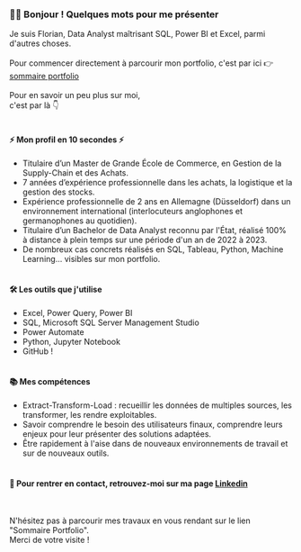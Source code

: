 ### 🙋‍♂️ Bonjour ! Quelques mots pour me présenter

Je suis Florian, Data Analyst maîtrisant SQL, Power BI et Excel, parmi d'autres choses.
<br /><br />
Pour commencer directement à parcourir mon portfolio, c'est par ici 👉 [sommaire portfolio](https://github.com/FlorianThd/Sommaire_Portfolio)
<br /><br />
Pour en savoir un peu plus sur moi,<br />
c'est par là 👇<br /><br />

#### ⚡ Mon profil en 10 secondes ⚡

- Titulaire d’un Master de Grande École de Commerce, en Gestion de la Supply-Chain et des Achats.<br />
- 7 années d’expérience professionnelle dans les achats, la logistique et la gestion des stocks.<br />
- Expérience professionnelle de 2 ans en Allemagne (Düsseldorf) dans un environnement international (interlocuteurs anglophones et germanophones au quotidien).<br />
- Titulaire d’un Bachelor de Data Analyst reconnu par l'État, réalisé 100% à distance à plein temps sur une période d'un an de 2022 à 2023.<br />
- De nombreux cas concrets réalisés en SQL, Tableau, Python, Machine Learning... visibles sur mon portfolio.
<br /><br />
#### 🛠️ Les outils que j'utilise

- Excel, Power Query, Power BI
- SQL, Microsoft SQL Server Management Studio
- Power Automate
- Python, Jupyter Notebook
- GitHub !
<br /><br />
#### 📚 Mes compétences

- Extract-Transform-Load : recueillir les données de multiples sources, les transformer, les rendre exploitables.
- Savoir comprendre le besoin des utilisateurs finaux, comprendre leurs enjeux pour leur présenter des solutions adaptées.
- Être rapidement à l'aise dans de nouveaux environnements de travail et sur de nouveaux outils.
<br /><br />
#### 🤝 Pour rentrer en contact, retrouvez-moi sur ma page [Linkedin](https://www.linkedin.com/in/florian-thouraud)

<br />

N'hésitez pas à parcourir mes travaux en vous rendant sur le lien "Sommaire Portfolio".
<br />
Merci de votre visite !
